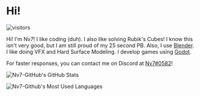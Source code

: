 # Hi!
![visitors](https://visitor-badge.laobi.icu/badge?page_id=Nv7_Github.Nv7-Github)

Hi! I'm Nv7! I like coding (duh). I also like solving Rubik's Cubes! I know this isn't very good, but I am still proud of my 25 second PB. Also, I use [Blender](https://blender.org). I like doing VFX and Hard Surface Modeling. I develop games using [Godot](https://godotengine.org).

For faster responses, you can contact me on Discord at [Nv7#0582](https://discord.com/users/567132457820749842)!

![Nv7-GitHub's GitHub Stats](https://github-readme-stats.vercel.app/api?username=Nv7-Github&show_icons=true&theme=dark)

![Nv7-Github's Most Used Languages](https://gh-readme-stats.krish-the-dev.vercel.app/api/top-langs/?username=Nv7-Github&show_icons=true&theme=dark)
